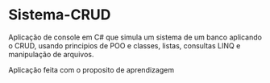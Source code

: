# Sistema-CRUD
Aplicação de console em C# que simula um sistema de um banco aplicando o CRUD, usando principios de POO e classes, listas, consultas LINQ e manipulação de arquivos.

Aplicação feita com o proposito de aprendizagem
